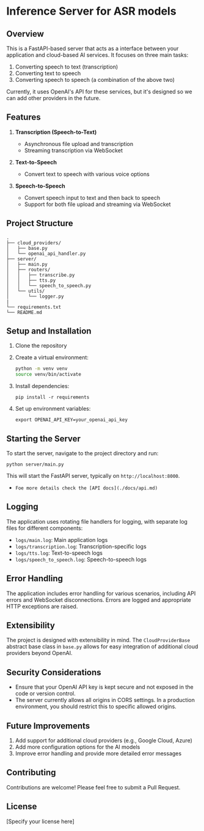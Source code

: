# Inference Server for ASR models

## Overview

This is a FastAPI-based server that acts as a interface between your application and cloud-based AI services. It focuses on three main tasks:

1. Converting speech to text (transcription)
2. Converting text to speech
3. Converting speech to speech (a combination of the above two)

Currently, it uses OpenAI's API for these services, but it's designed so we can add other providers in the future.

## Features

1. **Transcription (Speech-to-Text)**
   - Asynchronous file upload and transcription
   - Streaming transcription via WebSocket

2. **Text-to-Speech**
   - Convert text to speech with various voice options

3. **Speech-to-Speech**
   - Convert speech input to text and then back to speech
   - Support for both file upload and streaming via WebSocket

## Project Structure

```
.
├── cloud_providers/
│   ├── base.py
│   └── openai_api_handler.py
├── server/
│   ├── main.py
│   ├── routers/
│   │   ├── transcribe.py
│   │   ├── tts.py
│   │   └── speech_to_speech.py
│   └── utils/
│       └── logger.py
|
└── requirements.txt
└── README.md
```

## Setup and Installation

1. Clone the repository
2. Create a virtual environment:
    
    ```bash
    python -m venv venv
    source venv/bin/activate
    ```
3. Install dependencies:
   ```
   pip install -r requirements
   ```
4. Set up environment variables:
   ```
   export OPENAI_API_KEY=your_openai_api_key
   ```


## Starting the Server

To start the server, navigate to the project directory and run:

```
python server/main.py
```

This will start the FastAPI server, typically on `http://localhost:8000`.

- `Foe more details check the [API docs](./docs/api.md)`

## Logging

The application uses rotating file handlers for logging, with separate log files for different components:

- `logs/main.log`: Main application logs
- `logs/transcription.log`: Transcription-specific logs
- `logs/tts.log`: Text-to-speech logs
- `logs/speech_to_speech.log`: Speech-to-speech logs

## Error Handling

The application includes error handling for various scenarios, including API errors and WebSocket disconnections. Errors are logged and appropriate HTTP exceptions are raised.

## Extensibility

The project is designed with extensibility in mind. The `CloudProviderBase` abstract base class in `base.py` allows for easy integration of additional cloud providers beyond OpenAI.

## Security Considerations

- Ensure that your OpenAI API key is kept secure and not exposed in the code or version control.
- The server currently allows all origins in CORS settings. In a production environment, you should restrict this to specific allowed origins.

## Future Improvements

1. Add support for additional cloud providers (e.g., Google Cloud, Azure)
2. Add more configuration options for the AI models
3. Improve error handling and provide more detailed error messages

## Contributing

Contributions are welcome! Please feel free to submit a Pull Request.

## License

[Specify your license here]
